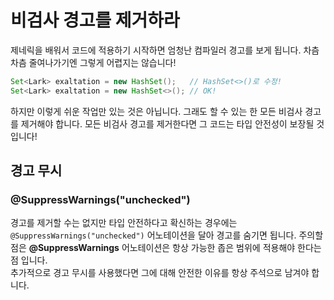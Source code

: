 # 비검사 경고를 제거하라
제네릭을 배워서 코드에 적용하기 시작하면 엄청난 컴파일러 경고를 보게 됩니다. 차츰차츰 줄여나가기엔 그렇게 어렵지는 않습니다!  
```java
Set<Lark> exaltation = new HashSet();   // HashSet<>()로 수정! 
Set<Lark> exaltation = new HashSet<>(); // OK!
```
하지만 이렇게 쉬운 작업만 있는 것은 아닙니다. 그래도 할 수 있는 한 모든 비검사 경고를 제거해야 합니다. 모든 비검사 경고를 제거한다면
그 코드는 타입 안전성이 보장될 것입니다!

## 경고 무시
### @SuppressWarnings("unchecked")
경고를 제거할 수는 없지만 타입 안전하다고 확신하는 경우에는 `@SuppressWarnings("unchecked")` 어노테이션을 달아 경고를 숨기면 됩니다.
주의할 점은 **@SuppressWarnings** 어노테이션은 항상 가능한 좁은 범위에 적용해야 한다는 점 입니다.  
추가적으로 경고 무시를 사용했다면 그에 대해 안전한 이유를 항상 주석으로 남겨야 합니다.


